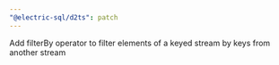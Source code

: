 ```yaml
---
"@electric-sql/d2ts": patch
---
```


Add filterBy operator to filter elements of a keyed stream by keys from another stream
